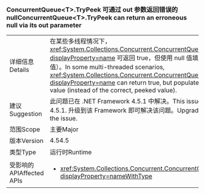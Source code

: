 ### <a name="concurrentqueuelttgttrypeek-can-return-an-erroneous-null-via-its-out-parameter"></a><span data-ttu-id="84356-101">ConcurrentQueue&lt;T&gt;.TryPeek 可通过 out 参数返回错误的 null</span><span class="sxs-lookup"><span data-stu-id="84356-101">ConcurrentQueue&lt;T&gt;.TryPeek can return an erroneous null via its out parameter</span></span>

|   |   |
|---|---|
|<span data-ttu-id="84356-102">详细信息</span><span class="sxs-lookup"><span data-stu-id="84356-102">Details</span></span>|<span data-ttu-id="84356-103">在某些多线程情况下，<xref:System.Collections.Concurrent.ConcurrentQueue%601.TryPeek(%600@)?displayProperty=name> 可返回 true，但使用 null 值填充 Out 参数（而非正确的扫视值）。</span><span class="sxs-lookup"><span data-stu-id="84356-103">In some multi-threaded scenarios, <xref:System.Collections.Concurrent.ConcurrentQueue%601.TryPeek(%600@)?displayProperty=name> can return true, but populate the out parameter with a null value (instead of the correct, peeked value).</span></span>|
|<span data-ttu-id="84356-104">建议</span><span class="sxs-lookup"><span data-stu-id="84356-104">Suggestion</span></span>|<span data-ttu-id="84356-105">此问题已在 .NET Framework 4.5.1 中解决。</span><span class="sxs-lookup"><span data-stu-id="84356-105">This issue is fixed in the .NET Framework 4.5.1.</span></span> <span data-ttu-id="84356-106">升级到该 Framework 即可解决该问题。</span><span class="sxs-lookup"><span data-stu-id="84356-106">Upgrading to that Framework will solve the issue.</span></span>|
|<span data-ttu-id="84356-107">范围</span><span class="sxs-lookup"><span data-stu-id="84356-107">Scope</span></span>|<span data-ttu-id="84356-108">主要</span><span class="sxs-lookup"><span data-stu-id="84356-108">Major</span></span>|
|<span data-ttu-id="84356-109">版本</span><span class="sxs-lookup"><span data-stu-id="84356-109">Version</span></span>|<span data-ttu-id="84356-110">4.5</span><span class="sxs-lookup"><span data-stu-id="84356-110">4.5</span></span>|
|<span data-ttu-id="84356-111">类型</span><span class="sxs-lookup"><span data-stu-id="84356-111">Type</span></span>|<span data-ttu-id="84356-112">运行时</span><span class="sxs-lookup"><span data-stu-id="84356-112">Runtime</span></span>|
|<span data-ttu-id="84356-113">受影响的 API</span><span class="sxs-lookup"><span data-stu-id="84356-113">Affected APIs</span></span>|<ul><li><xref:System.Collections.Concurrent.ConcurrentQueue%601.TryPeek(%600@)?displayProperty=nameWithType></li></ul>|

